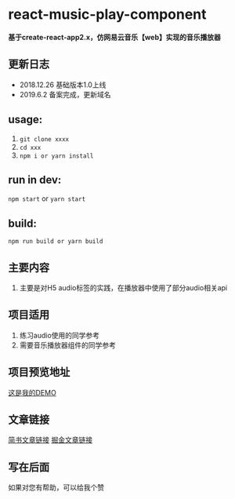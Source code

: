 # react-music-play-component
**基于create-react-app2.x，仿网易云音乐【web】实现的音乐播放器**

## 更新日志
- 2018.12.26 基础版本1.0上线
- 2019.6.2 备案完成，更新域名

## usage:
1. `git clone xxxx`
2. `cd xxx`
3. `npm i or yarn install`

## run in dev:
`npm start` or `yarn start`

## build:
`npm run build or yarn build` 

## 主要内容
1. 主要是对H5 audio标签的实践，在播放器中使用了部分audio相关api

## 项目适用
1. 练习audio使用的同学参考
2. 需要音乐播放器组件的同学参考

## 项目预览地址
[这是我的DEMO](http://www.ghyrecord.cn:8081/)

## 文章链接
[简书文章链接](https://www.jianshu.com/p/a1a5cb2a5694)
[掘金文章链接](https://juejin.im/post/5c3451b7e51d4551eb3a0bc8)


## 写在后面
如果对您有帮助，可以给我个赞